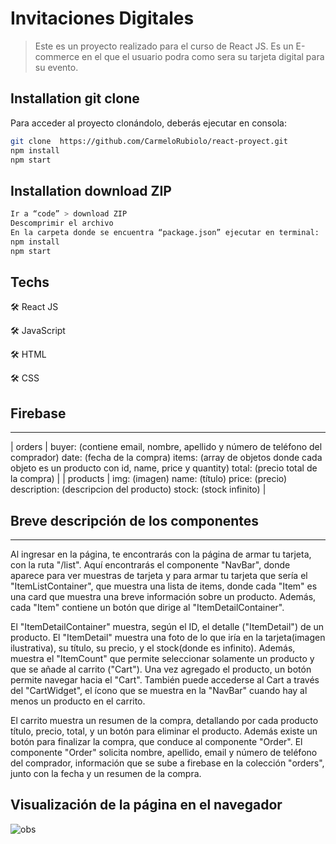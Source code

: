 # Invitaciones Digitales


> Este es un proyecto realizado para el curso de React JS. Es un E-commerce en el que el usuario podra como sera su tarjeta digital para su evento.


## Installation git clone

Para acceder al proyecto clonándolo, deberás ejecutar en consola: 
```sh
git clone  https://github.com/CarmeloRubiolo/react-proyect.git
npm install 
npm start
```

## Installation download ZIP
```sh
Ir a “code” > download ZIP
Descomprimir el archivo
En la carpeta donde se encuentra “package.json” ejecutar en terminal: 
npm install
npm start
```
## Techs

🛠️ React JS

🛠️ JavaScript

🛠️ HTML

🛠️ CSS

## Firebase

***


| orders | buyer: (contiene email, nombre, apellido y número de teléfono del comprador)
            date: (fecha de la compra)
            items: (array de  objetos donde cada objeto es un producto con id, name, price y quantity)
            total: (precio total de la compra) |
| products | 
            img: (imagen)
            name: (título)
            price: (precio)
            description: (descripcion del producto)
            stock: (stock infinito) |

## Breve descripción de los componentes

***

Al ingresar en la página, te encontrarás con la página de armar tu tarjeta, con la ruta "/list". Aquí encontrarás el componente "NavBar", donde aparece para ver muestras de tarjeta y para armar tu tarjeta que sería el "ItemListContainer", que muestra una lista de items, donde cada "Item" es una card que muestra una breve información sobre un producto. Además, cada "Item" contiene un botón que dirige al "ItemDetailContainer".

El "ItemDetailContainer" muestra, según el ID, el detalle ("ItemDetail") de un producto. El "ItemDetail" muestra una foto de lo que iría en la tarjeta(imagen ilustrativa), su título, su precio, y el stock(donde es infinito). Además, muestra el "ItemCount" que permite seleccionar solamente un producto y que se añade al carrito ("Cart"). Una vez agregado el producto, un botón permite navegar hacia el "Cart". También puede accederse al  Cart a través del "CartWidget", el ícono que se muestra en la "NavBar" cuando hay al menos un producto en el carrito.

El carrito muestra un resumen de la compra, detallando por cada producto título, precio, total, y un botón para eliminar el producto. Además existe un botón para finalizar la compra, que conduce al componente "Order". El componente "Order" solicita nombre, apellido, email y número de teléfono del comprador, información que se sube a firebase en la colección "orders", junto con la fecha y un resumen de la compra.

## Visualización de la página en el navegador
![obs](https://user-images.githubusercontent.com/91704257/168946556-bacea26c-e0fe-46ce-98c5-af6a2ed9fadc.gif)



